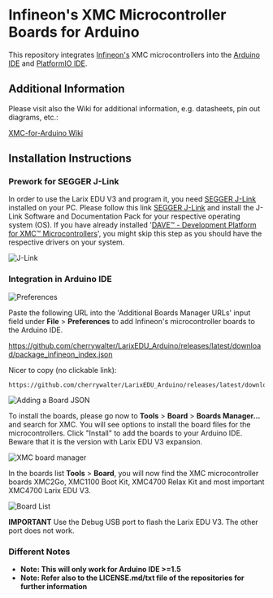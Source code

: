 # Infineon's XMC Microcontroller Boards for Arduino

This repository integrates [Infineon's](https://www.infineon.com/) XMC microcontrollers into the [Arduino IDE](https://www.arduino.cc/en/main/software) and [PlatformIO IDE](https://platformio.org/platformio-ide?utm_source=github&utm_medium=xmc-for-arduino).

## Additional Information

Please visit also the Wiki for additional information, e.g. datasheets, pin out diagrams, etc.:

[XMC-for-Arduino Wiki](https://github.com/cherrywalter/LarixEDU_Arduino/wiki)

## Installation Instructions

### Prework for SEGGER J-Link

In order to use the Larix EDU V3 and program it, you need [SEGGER J-Link](https://www.segger.com/downloads/jlink) installed on your PC. Please follow this link [SEGGER J-Link](https://www.segger.com/downloads/jlink) and install the J-Link Software and Documentation Pack for your respective operating system (OS).
If you have already installed '[DAVE™ - Development Platform for XMC™ Microcontrollers](https://infineoncommunity.com/dave-download_ID645)', you might skip this step as you should have the respective drivers on your system.

![J-Link](https://github.com/cherrywalter/LarixEDU_Arduino/wiki/pictures/implementation/J-Link_Packages.png)

### Integration in Arduino IDE

![Preferences](https://github.com/cherrywalter/LarixEDU_Arduino/wiki/pictures/implementation/Preferences.png)

Paste the following URL into the 'Additional Boards Manager URLs' input field under **File** > **Preferences** to add Infineon's microcontroller boards to the Arduino IDE.

https://github.com/cherrywalter/LarixEDU_Arduino/releases/latest/download/package_infineon_index.json

Nicer to copy (no clickable link):

```
https://github.com/cherrywalter/LarixEDU_Arduino/releases/latest/download/package_infineon_index.json
```

![Adding a Board JSON](https://github.com/cherrywalter/LarixEDU_Arduino/wiki/pictures/implementation/Preferences_JSON.png)

To install the boards, please go now to **Tools** > **Board** > **Boards Manager...** and search for XMC. You will see options to install the board files for the microcontrollers. Click "Install" to add the boards to your Arduino IDE. Beware that it is the version with Larix EDU V3 expansion.

![XMC board manager](https://github.com/cherrywalter/LarixEDU_Arduino/wiki/pictures/implementation/board_manager.PNG)

In the boards list **Tools** > **Board**, you will now find the XMC microcontroller boards XMC2Go, XMC1100 Boot Kit, XMC4700 Relax Kit and most important XMC4700 Larix EDU V3.

![Board List](https://github.com/cherrywalter/LarixEDU_Arduino/wiki/pictures/implementation/Board_List.PNG)

**IMPORTANT** Use the Debug USB port to flash the Larix EDU V3. The other port does not work.

### Different Notes

* **Note: This will only work for Arduino IDE >=1.5**
* **Note: Refer also to the LICENSE.md/txt file of the repositories for further information**
